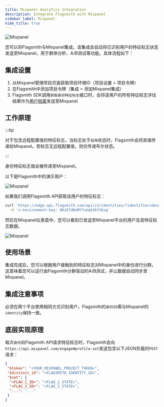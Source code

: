 ```yaml
---
title: Mixpanel Analytics Integration
description: Integrate Flagsmith with Mixpanel
sidebar_label: Mixpanel
hide_title: true
---
```


![Mixpanel](/img/integrations/mixpanel/mixpanel-logo.svg)

您可以将Flagsmith与Mixpanel集成。该集成会自动将已识别用户的特征标志状态发送至Mixpanel，用于群体分析、A/B测试等功能。具体流程如下：

## 集成设置

1. 从Mixpanel管理项目页面获取项目环境ID（项目设置 > 项目令牌）
2. 在Flagsmith中添加项目令牌（集成 > 添加Mixpanel集成）
3. Flagsmith SDK调用`获取身份特征标志`接口时，会将该用户的所有特征标志评估结果作为[用户档案](https://developer.mixpanel.com/reference/user-profiles)发送至Mixpanel

## 工作原理

:::tip

对于包含远程配置值的特征标志，当标志处于`启用`状态时，Flagsmith会将其值传递给Mixpanel。若标志无远程配置值，则仅传递布尔状态。

:::

身份特征标志值会被传递至Mixpanel。

以下是Flagsmith中的演示用户：

![Mixpanel](/img/integrations/mixpanel/mixpanel-integration-2.png)

如果我们调用Flagsmith API获取该用户的特征标志：

```bash
curl 'https://edge.api.flagsmith.com/api/v1/identities/?identifier=development_user_123456' \
  -H 'x-environment-key: 8KzETdDeMY7xkqkSkY3Gsg'
```

然后在Mixpanel仪表盘中，您可以看到已发送至Mixpanel平台的用户及其特征标志数据。

![Mixpanel](/img/integrations/mixpanel/mixpanel-integration-1.png)

## 使用场景

集成完成后，您可以根据用户接触到的特征标志对Mixpanel中的身份进行分群。这意味着您可以运行由Flagsmith分群驱动的A/B测试，并让数据自动同步至Mixpanel。

## 集成注意事项

必须在两个平台使用相同方式识别用户。Flagsmith的`身份ID`需与Mixpanel的`identity`保持一致。

## 底层实现原理

每次`身份`向Flagsmith API请求特征标志时，Flagsmith会向`https://api.mixpanel.com/engage#profile-set`发送包含以下JSON负载的`POST`请求：

```json
{
 "$token": "<YOUR_MIXPANEL_PROJECT_TOKEN>",
 "$distinct_id": "<FLAGSMITH_IDENTITY_ID>",
 "$set": {
  "<FLAG_1_ID>": "<FLAG_1_STATE>",
  "<FLAG_2_ID>": "<FLAG_2_STATE>",
  "...": "..."
 }
}
```